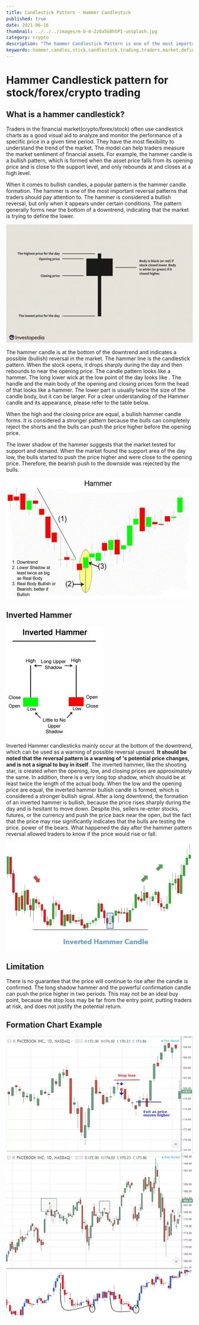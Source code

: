 ```yaml
---
title: Candlestick Pattern - Hammer Candlestick
published: true
date: 2021-06-16
thumbnail: ../../../images/m-b-m-ZzOa5G8hSPI-unsplash.jpg
category: crypto
description: "The hammer Candlestick Pattern is one of the most important reversal patterns that traders should pay attention to. The hammer is considered a bullish reversal from , but only when it appears under certain conditions. The pattern generally forms near the bottom of a downtrend, indicating that the market is trying to define the lower"
keywords: hammer,candles,stick,candlestick,trading,traders,market,define,downtrend,uptrend,pattern,reversal,inverted,bullish,bearish,bulls,bears,stock,crypto,cryptocurrency,forex,up,down,downside,looks,buy,sell,sellers,sentiment,example,entry,chartmeans,signal,limitation
---
```


# Hammer Candlestick pattern for stock/forex/crypto trading

## What is a hammer candlestick?

Traders in the financial market(crypto/forex/stock)
often use candlestick charts as a good visual aid to analyze and monitor the performance of a specific price
in a given time period. They have the most flexibility to understand the
trend of the market. The model can help traders measure the market sentiment of
financial assets. For example, the hammer candle is a bullish
pattern, which is formed when the asset price falls from its opening price and is close to the support level, and only rebounds at
and closes at a high level.

When it comes to bullish candles, a popular pattern is the
hammer candle formation. The hammer is one of the most important
reversal patterns that traders should pay attention to. The hammer is considered a bullish reversal, but only when it appears under certain conditions. The
pattern generally forms near the bottom of a downtrend, indicating that the market is trying to define the lower.

![Hammer Signal](../../../images/hammer-candle-stick.webp "Image by Julie Bang © Investopedia 2019")

The hammer candle is at the bottom of the downtrend and
indicates a possible (bullish) reversal in the market. The hammer line is the
candlestick pattern. When the stock opens, it drops sharply during the day and then
rebounds to near the opening price. The
candle pattern looks like a hammer. The long lower wick at the low point of the day looks like
. The handle and the main body of the opening and closing prices form the head of
that looks like a hammer. The lower part is usually twice the size of the
candle body, but it can be larger. For a clear understanding of the Hammer
candle and its appearance, please refer to the table below.

When the high and the closing price are equal, a bullish hammer candle forms. It is considered a stronger pattern because the
bulls can completely reject the shorts and the bulls can push the price higher
before the opening price.

The lower shadow of the hammer suggests that the market tested
for support and demand. When the market found the support area of the day low, the bulls started to push the price higher and
were close to the opening price. Therefore, the bearish push to the downside was rejected by the bulls.

![Hammer Signal](../../../images/hammer2.webp "Image source nirmalbang")

## Inverted Hammer

![Inverted Hammer Signal](../../../images/hammer3.webp "Image source nirmalbang")

Inverted Hammer candlesticks mainly occur at the bottom of the
downtrend, which can be used as a warning of possible reversal upward.
**It should be noted that the reversal pattern is a warning of
's potential price changes, and is not a signal to buy in itself**. The
inverted hammer, like the shooting star, is created when the opening, low, and closing prices are approximately the same. In addition, there is a very long top shadow, which should be at least twice the length of the actual
body. When the low and the opening price are equal, the
inverted hammer bullish candle is formed, which is considered a stronger bullish signal.
After a long downtrend, the formation of an inverted hammer
is bullish, because the price rises
sharply during the day and is hesitant to move down. Despite this, sellers re-enter stocks, futures,
or the currency and push the price back near the open, but the fact that the price may rise significantly indicates that the bulls are testing the price. power of the
bears. What happened the day after the
hammer pattern reversal allowed traders to know if the price would rise or fall.

![Inverted Hammer Formation](../../../images/hammer4.webp "Image source nirmalbang")

## Limitation

There is no guarantee that the price will continue to rise
after the candle is confirmed. The long shadow hammer and the powerful
confirmation candle can push the price higher in two periods.
This may not be an ideal buy point, because the stop loss may be far from the entry point, putting traders at risk, and does not justify the potential return.

## Formation Chart Example

![ Hammer Fomation 1](../../../images/hanging_man_trade_strategy-5bfd934f46e0fb00518666ed.webp "image source investopedia")
![ Hammer Fomation 2](../../../images/hanging_man_candlestick_chart_example-5bfd9351c9e77c0051c1a728.webp "image source investopedia")
![ Hammer Fomation 3](../../../images/M2.webp "image source zerodha")
